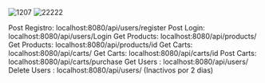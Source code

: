 ![1207](https://github.com/JesusParedes-04/Backend/assets/92581925/c17f95df-ebda-4f07-98f5-43604621a0eb)
![22222](https://github.com/JesusParedes-04/Backend/assets/92581925/c2d5d1bf-8f0a-4f75-a8b2-8add16cb9ac7)

Post Registro: localhost:8080/api/users/register
Post Login: localhost:8080/api/users/Login
Get Products: localhost:8080/api/products/
Get Products: localhost:8080/api/products/id
Get Carts: localhost:8080/api/carts/ 
Get Carts: localhost:8080/api/carts/id
Post Carts: localhost:8080/api/carts/purchase
Get Users : localhost:8080/api/users/ 
Delete Users : localhost:8080/api/users/ (Inactivos por 2 dias)
